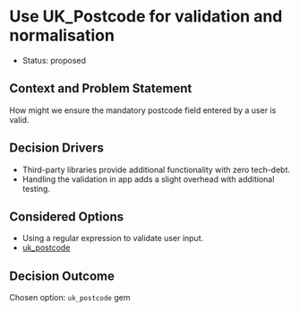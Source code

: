 # Use UK_Postcode for validation and normalisation

* Status: proposed

## Context and Problem Statement

How might we ensure the mandatory postcode field entered by a user is valid.

## Decision Drivers <!-- optional -->

- Third-party libraries provide additional functionality with zero tech-debt.
- Handling the validation in app adds a slight overhead with additional testing.

## Considered Options

- Using a regular expression to validate user input.
- [uk_postcode](https://rubygems.org/gems/uk_postcode)

## Decision Outcome

Chosen option: `uk_postcode` gem